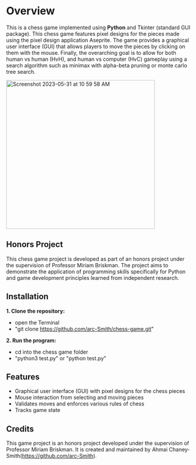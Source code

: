 # Overview
This is a chess game implemented using **Python** and Tkinter (standard GUI package). This chess game features pixel designs for the pieces made using the pixel design application Aseprite. The game provides a graphical user interface (GUI) that allows players to move the pieces by clicking on them with the mouse. Finally, the overarching goal is to allow for both human vs human (HvH), and human vs computer (HvC) gameplay using a search algorithm such as minimax with alpha-beta pruning or monte carlo tree search.

<img width="400" alt="Screenshot 2023-05-31 at 10 59 58 AM" src="https://github.com/arc-Smith/Chess-Game/assets/98622773/3e996dcc-4882-42bb-8d14-4b0b267d7bfd">

## Honors Project
This chess game project is developed as part of an honors project under the supervision of Professor Miriam Briskman. The project aims to demonstrate the application of programming skills specifically for Python and game development principles learned from independent research.

## Installation
**1. Clone the repository:** 
- open the Terminal
- "git clone https://github.com/arc-Smith/chess-game.git"

**2. Run the program:**
- cd into the chess game folder
- "python3 test.py" or "python test.py"

## Features
- Graphical user interface (GUI) with pixel designs for the chess pieces
- Mouse interaction from selecting and moving pieces
- Validates moves and enforces various rules of chess
- Tracks game state

## Credits
This game project is an honors project developed under the supervision of Professor Miriam Briskman. It is created and maintained by Ahmai Chaney-Smith(https://github.com/arc-Smith).
